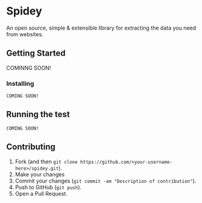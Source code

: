 # Spidey

An open source, simple & extensible library for extracting the data you need from websites.

## Getting Started

COMINNG SOON!


### Installing

```
COMING SOON!
```

## Running the test

```
COMING SOON!
```

## Contributing

1. Fork (and then `git clone https://github.com/<your-username-here>/spidey.git`).
2. Make your changes
3. Commit your changes (`git commit -am "Description of contribution"`).
4. Push to GitHub (`git push`).
5. Open a Pull Request.
